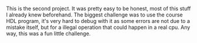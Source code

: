 This is the second project.
It was pretty easy to be honest, most of this stuff I already knew beforehand. The biggest challenge was to use the course HDL program, it's very hard to debug with it as some errors are not due to a mistake itself, but for a illegal operation
that could happen in a real cpu. Any way, this was a fun little challenge.
